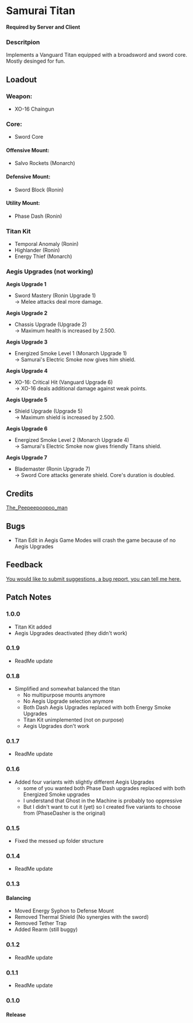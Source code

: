 # Samurai Titan

**Required by Server and Client**

### Descritpion
Implements a Vanguard Titan equipped with a broadsword and sword core. <br>
Mostly desinged for fun.


## Loadout
### Weapon:
- XO-16 Chaingun


### Core:
- Sword Core


#### Offensive Mount:
- Salvo Rockets (Monarch)

#### Defensive Mount:
- Sword Block (Ronin)

#### Utility Mount:
- Phase Dash (Ronin)


### Titan Kit
- Temporal Anomaly (Ronin)
- Highlander (Ronin)
- Energy Thief (Monarch)


### Aegis Upgrades (not working)
**Aegis Upgrade 1**
- Sword Mastery (Ronin Upgrade 1) <br>
-> Melee attacks deal more damage.

**Aegis Upgrade 2**
- Chassis Upgrade (Upgrade 2) <br>
-> Maximum health is increased by 2.500.

**Aegis Upgrade 3**
- Energized Smoke Level 1 (Monarch Upgrade 1) <br>
-> Samurai's Electric Smoke now gives him shield.

**Aegis Upgrade 4**
- XO-16: Critical Hit (Vanguard Upgrade 6) <br>
-> XO-16 deals additional damage against weak points.

**Aegis Upgrade 5**
- Shield Upgrade (Upgrade 5) <br>
-> Maximum shield is increased by 2.500.

**Aegis Upgrade 6**
- Energized Smoke Level 2 (Monarch Upgrade 4) <br>
-> Samurai's Electric Smoke now gives friendly Titans shield.

**Aegis Upgrade 7**
- Blademaster (Ronin Upgrade 7) <br>
-> Sword Core attacks generate shield. Core's duration is doubled.



## Credits
<a href="https://northstar.thunderstore.io/package/The_Peepeepoopoo_man/">The_Peepeepoopoo_man</a>


## Bugs
- Titan Edit in Aegis Game Modes will crash the game because of no Aegis Upgrades


## Feedback
<a href="https://forms.gle/n4FesmAWMDcWWUEf8">You would like to submit suggestions, a bug report, you can tell me here.</a> <br>


## Patch Notes
### 1.0.0
- Titan Kit added
- Aegis Upgrades deactivated (they didn't work)

### 0.1.9
- ReadMe update

### 0.1.8
- Simplified and somewhat balanced the titan
	- No multipurpose mounts anymore
	- No Aegis Upgrade selection anymore
	- Both Dash Aegis Upgrades replaced with both Energy Smoke Upgrades
	- Titan Kit unimplemented (not on purpose)
	- Aegis Upgrades don't work

### 0.1.7
- ReadMe update

### 0.1.6
- Added four variants with slightly different Aegis Upgrades
	- some of you wanted both Phase Dash upgrades replaced with both Energized Smoke upgrades
	- I understand that Ghost in the Machine is probably too oppressive
	- But I didn't want to cut it (yet) so I created five variants to choose from (PhaseDasher is the original)

### 0.1.5
- Fixed the messed up folder structure

### 0.1.4
- ReadMe update

### 0.1.3
#### Balancing
- Moved Energy Syphon to Defense Mount
- Removed Thermal Shield (No synergies with the sword)
- Removed Tether Trap
- Added Rearm (still buggy)

### 0.1.2
- ReadMe update

### 0.1.1
- ReadMe update

### 0.1.0
#### Release